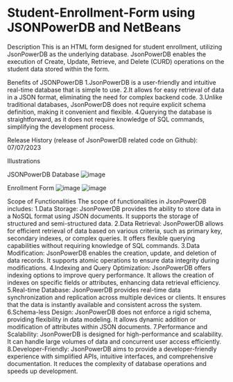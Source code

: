 # Student-Enrollment-Form using JSONPowerDB and NetBeans

Description
This is an HTML form designed for student enrollment, utilizing JsonPowerDB as the underlying database. JsonPowerDB enables the execution of Create, Update, Retrieve, and Delete (CURD) operations on the student data stored within the form.

Benefits of JSONPowerDB
1.JsonPowerDB is a user-friendly and intuitive real-time database that is simple to use.
2.It allows for easy retrieval of data in a JSON format, eliminating the need for complex backend code.
3.Unlike traditional databases, JsonPowerDB does not require explicit schema definition, making it convenient and flexible.
4.Querying the database is straightforward, as it does not require knowledge of SQL commands, simplifying the development process.

Release History (release of JsonPowerDB related code on Github): 07/07/2023

Illustrations

JSONPowerDB Database
![image](https://github.com/kanakpandit17/Student-Enrollment-Form/assets/86275069/f0377471-abbd-47d8-b783-1cc4ea74e20b)

Enrollment Form
![image](https://github.com/kanakpandit17/Student-Enrollment-Form/assets/86275069/68866f4d-b6f8-4b93-a722-85924bb2f47d)
![image](https://github.com/kanakpandit17/Student-Enrollment-Form/assets/86275069/48322260-d087-48eb-8342-f7d982797cd3)

Scope of Functionalities
The scope of functionalities in JsonPowerDB includes:
1.Data Storage: JsonPowerDB provides the ability to store data in a NoSQL format using JSON documents. It supports the storage of structured and semi-structured data.
2.Data Retrieval: JsonPowerDB allows for efficient retrieval of data based on various criteria, such as primary key, secondary indexes, or complex queries. It offers flexible querying capabilities without requiring knowledge of SQL commands.
3.Data Modification: JsonPowerDB enables the creation, update, and deletion of data records. It supports atomic operations to ensure data integrity during modifications.
4.Indexing and Query Optimization: JsonPowerDB offers indexing options to improve query performance. It allows the creation of indexes on specific fields or attributes, enhancing data retrieval efficiency.
5.Real-time Database: JsonPowerDB provides real-time data synchronization and replication across multiple devices or clients. It ensures that the data is instantly available and consistent across the system.
6.Schema-less Design: JsonPowerDB does not enforce a rigid schema, providing flexibility in data modeling. It allows dynamic addition or modification of attributes within JSON documents.
7.Performance and Scalability: JsonPowerDB is designed for high-performance and scalability. It can handle large volumes of data and concurrent user access efficiently.
8.Developer-Friendly: JsonPowerDB aims to provide a developer-friendly experience with simplified APIs, intuitive interfaces, and comprehensive documentation. It reduces the complexity of database operations and speeds up development.


